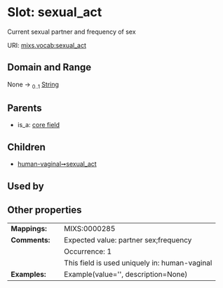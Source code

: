 
# Slot: sexual_act


Current sexual partner and frequency of sex

URI: [mixs.vocab:sexual_act](https://w3id.org/mixs/vocab/sexual_act)


## Domain and Range

None &#8594;  <sub>0..1</sub> [String](types/String.md)

## Parents

 *  is_a: [core field](core_field.md)

## Children

 *  [human-vaginal➞sexual_act](human_vaginal_sexual_act.md)

## Used by


## Other properties

|  |  |  |
| --- | --- | --- |
| **Mappings:** | | MIXS:0000285 |
| **Comments:** | | Expected value: partner sex;frequency |
|  | | Occurrence: 1 |
|  | | This field is used uniquely in: human-vaginal |
| **Examples:** | | Example(value='', description=None) |

